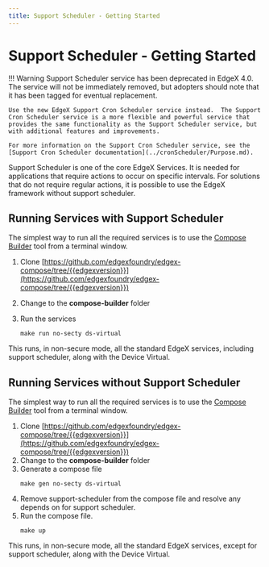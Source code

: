 ```yaml
---
title: Support Scheduler - Getting Started
---
```


# Support Scheduler - Getting Started

!!! Warning
    Support Scheduler service has been deprecated in EdgeX 4.0.  The service will not be immediately removed, but adopters should note that it has been tagged for eventual replacement.
    
    Use the new EdgeX Support Cron Scheduler service instead.  The Support Cron Scheduler service is a more flexible and powerful service that provides the same functionality as the Support Scheduler service, but with additional features and improvements.

    For more information on the Support Cron Scheduler service, see the [Support Cron Scheduler documentation](../cronScheduler/Purpose.md).

Support Scheduler is one of the core EdgeX Services. It is needed for applications that require actions to occur on specific intervals.
For solutions that do not require regular actions, it is possible to use the EdgeX framework without support scheduler.

## Running Services with Support Scheduler

The simplest way to run all the required services is to use the [Compose Builder](https://github.com/edgexfoundry/edgex-compose/tree/{{edgexversion}}/compose-builder) tool from a terminal window.

1. Clone [https://github.com/edgexfoundry/edgex-compose/tree/{{edgexversion}}](https://github.com/edgexfoundry/edgex-compose/tree/{{edgexversion}})

2. Change to the **compose-builder** folder

3. Run the services
    ```
    make run no-secty ds-virtual
    ```
This runs, in non-secure mode, all the standard EdgeX services, including support scheduler, along with the Device Virtual.

## Running Services without Support Scheduler
The simplest way to run all the required services is to use the [Compose Builder](https://github.com/edgexfoundry/edgex-compose/tree/{{edgexversion}}/compose-builder) tool from a terminal window.

1. Clone [https://github.com/edgexfoundry/edgex-compose/tree/{{edgexversion}}](https://github.com/edgexfoundry/edgex-compose/tree/{{edgexversion}})
2. Change to the **compose-builder** folder
3. Generate a compose file
    ```
    make gen no-secty ds-virtual
    ```
4. Remove support-scheduler from the compose file and resolve any depends on for support scheduler.
5. Run the compose file.
    ```
    make up
    ```
This runs, in non-secure mode, all the standard EdgeX services, except for support scheduler, along with the Device Virtual.
